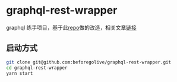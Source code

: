 # graphql-rest-wrapper

graphql 练手项目，基于此[repo](https://medium.com/@graphcool/how-to-wrap-a-rest-api-with-graphql-8bf3fb17547d)做的改造，相关文章[链接](https://www.prisma.io/blog/how-to-wrap-a-rest-api-with-graphql-8bf3fb17547d)

## 启动方式

```sh
git clone git@github.com:beforegolive/graphql-rest-wrapper.git
cd graphql-rest-wrapper
yarn start
```
